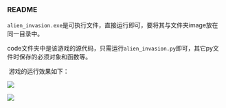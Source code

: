 ### README

​		`alien_invasion.exe`是可执行文件，直接运行即可，要将其与文件夹image放在同一目录中。

​		code文件夹中是该游戏的源代码，只需运行`alien_invasion.py`即可，其它py文件时保存的必须对象和函数等。

​		游戏的运行效果如下：

![](1.jpg)

![](2.jpg)